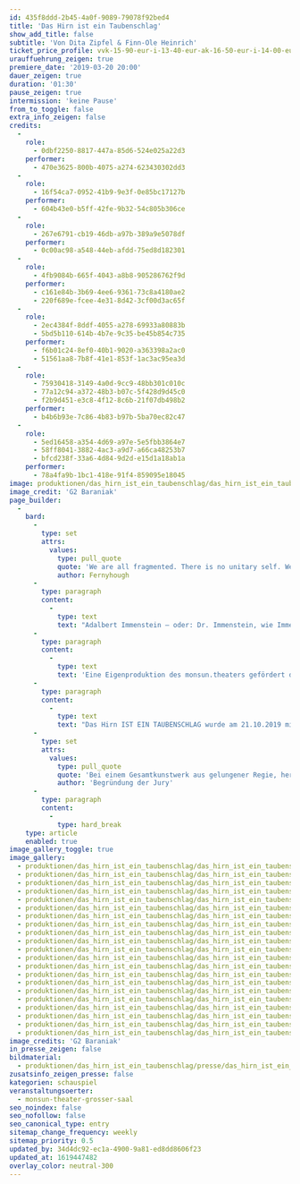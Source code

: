 ```yaml
---
id: 435f8ddd-2b45-4a0f-9089-79078f92bed4
title: 'Das Hirn ist ein Taubenschlag'
show_add_title: false
subtitle: 'Von Dita Zipfel & Finn-Ole Heinrich'
ticket_price_profile: vvk-15-90-eur-i-13-40-eur-ak-16-50-eur-i-14-00-eur
urauffuehrung_zeigen: true
premiere_date: '2019-03-20 20:00'
dauer_zeigen: true
duration: '01:30'
pause_zeigen: true
intermission: 'keine Pause'
from_to_toggle: false
extra_info_zeigen: false
credits:
  -
    role:
      - 0dbf2250-8817-447a-85d6-524e025a22d3
    performer:
      - 470e3625-800b-4075-a274-623430302dd3
  -
    role:
      - 16f54ca7-0952-41b9-9e3f-0e85bc17127b
    performer:
      - 604b43e0-b5ff-42fe-9b32-54c805b306ce
  -
    role:
      - 267e6791-cb19-46db-a97b-389a9e5078df
    performer:
      - 0c00ac98-a548-44eb-afdd-75ed8d182301
  -
    role:
      - 4fb9084b-665f-4043-a8b8-905286762f9d
    performer:
      - c161e84b-3b69-4ee6-9361-73c8a4180ae2
      - 220f689e-fcee-4e31-8d42-3cf00d3ac65f
  -
    role:
      - 2ec4384f-8ddf-4055-a278-69933a80883b
      - 5bd5b110-614b-4b7e-9c35-be45b854c735
    performer:
      - f6b01c24-8ef0-40b1-9020-a363398a2ac0
      - 51561aa8-7b8f-41e1-853f-1ac3ac95ea3d
  -
    role:
      - 75930418-3149-4a0d-9cc9-48bb301c010c
      - 77a12c94-a372-48b3-b07c-5f428d9d45c0
      - f2b9d451-e3c8-4f12-8c6b-21f07db498b2
    performer:
      - b4b6b93e-7c86-4b83-b97b-5ba70ec82c47
  -
    role:
      - 5ed16458-a354-4d69-a97e-5e5fbb3864e7
      - 58ff8041-3882-4ac3-a9d7-a66ca48253b7
      - bfcd238f-33a6-4d84-9d2d-e15d1a18ab1a
    performer:
      - 78a4fa9b-1bc1-418e-91f4-859095e18045
image: produktionen/das_hirn_ist_ein_taubenschlag/das_hirn_ist_ein_taubenschlag_20_c_g2_baraniak_2019.jpg
image_credit: 'G2 Baraniak'
page_builder:
  -
    bard:
      -
        type: set
        attrs:
          values:
            type: pull_quote
            quote: 'We are all fragmented. There is no unitary self. We are all in pieces, struggling to create the illusion of a coherent ‘me’ from moment to moment'
            author: Fernyhough
      -
        type: paragraph
        content:
          -
            type: text
            text: "Adalbert Immenstein – oder: Dr. Immenstein, wie Immenstein sich selber nennt – muss dringend lüften. Aufräumen. Aussortieren. Er muss das Oberstübchen entrümpeln, das er seit zweiundsechzigeinhalb Jahren vollmüllt, wie seine liebe Schwester es nennt, die alte Kuh. Hat ihm den ganzen Ärger eingebrockt, ihn bloßgestellt und angeklagt, unmöglich gemacht in der Gemeinschaft. Und das, wo er es war, der sich gekümmert hat. Aber so ist die Welt, undankbar. Während die liebe Schwester draußen in der Welt ihr verlottertes Hühnerleben tanzte, hat er die verehrte Frau Mutter gepflegt, ihren alten Körper auf Klo getragen und gewaschen. Jeden Tag seines Lebens mit ihr verbracht. Jetzt ist es vorbei und Immenstein sortiert und holt aus. Die können sich auf was gefasst machen.\_\_"
      -
        type: paragraph
        content:
          -
            type: text
            text: 'Eine Eigenproduktion des monsun.theaters gefördert durch die Behörde für Kultur und Medien Hamburg.'
      -
        type: paragraph
        content:
          -
            type: text
            text: "Das Hirn IST EIN TAUBENSCHLAG wurde am 21.10.2019 mit dem\_Theaterpreis Hamburg »Rolf Mares«\_in der Kategorie »Herausragende Komposition« (Clara Jochum & Hannes Wittmer) ausgezeichnet."
      -
        type: set
        attrs:
          values:
            type: pull_quote
            quote: 'Bei einem Gesamtkunstwerk aus gelungener Regie, hervorragendem Schauspiel, Kostüm, Bühne, Licht, Projektion und Musik, müsste man eigentlich alle Beteiligten auszeichnen. Bei der Produktion von »Das Hirn ist ein Taubenschlag« im monsun.theater muss aber in besonderem Maße die Musik von Clara Jochum und Hannes Wittmer hervorgehoben werden. Live gespielt unterstützen und akzentuieren Glockenspiel, Gitarre und Cello sowie elektronische Soundeffekte den Text von Dita Zipfel und Finn-Ole Heinrich. Die Töne und Klänge kommentieren und strukturieren den Redefluss von Adalbert Immenstein, verkörpert von Pablo Konrad. Ohne sich je aufzudrängen, verstärkt die Musik nicht nur in jeden Moment das Bühnengeschehen, sie macht die wirren Hirnströme Immensteins quasi hörbar. Eindrucksvoll und berührend!'
            author: 'Begründung der Jury'
      -
        type: paragraph
        content:
          -
            type: hard_break
    type: article
    enabled: true
image_gallery_toggle: true
image_gallery:
  - produktionen/das_hirn_ist_ein_taubenschlag/das_hirn_ist_ein_taubenschlag_32_c_g2_baraniak_2019.jpg
  - produktionen/das_hirn_ist_ein_taubenschlag/das_hirn_ist_ein_taubenschlag_05_c_g2_baraniak_2019.jpg
  - produktionen/das_hirn_ist_ein_taubenschlag/das_hirn_ist_ein_taubenschlag_31_c_g2_baraniak_2019.jpg
  - produktionen/das_hirn_ist_ein_taubenschlag/das_hirn_ist_ein_taubenschlag_30_c_g2_baraniak_2019.jpg
  - produktionen/das_hirn_ist_ein_taubenschlag/das_hirn_ist_ein_taubenschlag_29_c_g2_baraniak_2019.jpg
  - produktionen/das_hirn_ist_ein_taubenschlag/das_hirn_ist_ein_taubenschlag_28_c_g2_baraniak_2019.jpg
  - produktionen/das_hirn_ist_ein_taubenschlag/das_hirn_ist_ein_taubenschlag_27_c_g2_baraniak_2019.jpg
  - produktionen/das_hirn_ist_ein_taubenschlag/das_hirn_ist_ein_taubenschlag_26_c_g2_baraniak_2019.jpg
  - produktionen/das_hirn_ist_ein_taubenschlag/das_hirn_ist_ein_taubenschlag_24_c_g2_baraniak_2019.jpg
  - produktionen/das_hirn_ist_ein_taubenschlag/das_hirn_ist_ein_taubenschlag_22_c_g2_baraniak_2019.jpg
  - produktionen/das_hirn_ist_ein_taubenschlag/das_hirn_ist_ein_taubenschlag_20_c_g2_baraniak_2019.jpg
  - produktionen/das_hirn_ist_ein_taubenschlag/das_hirn_ist_ein_taubenschlag_17_c_g2_baraniak_2019.jpg
  - produktionen/das_hirn_ist_ein_taubenschlag/das_hirn_ist_ein_taubenschlag_16_c_g2_baraniak_2019.jpg
  - produktionen/das_hirn_ist_ein_taubenschlag/das_hirn_ist_ein_taubenschlag_14_c_g2_baraniak_2019.jpg
  - produktionen/das_hirn_ist_ein_taubenschlag/das_hirn_ist_ein_taubenschlag_15_c_g2_baraniak_2019.jpg
  - produktionen/das_hirn_ist_ein_taubenschlag/das_hirn_ist_ein_taubenschlag_12_c_g2_baraniak_2019.jpg
  - produktionen/das_hirn_ist_ein_taubenschlag/das_hirn_ist_ein_taubenschlag_11_c_g2_baraniak_2019.jpg
  - produktionen/das_hirn_ist_ein_taubenschlag/das_hirn_ist_ein_taubenschlag_09_c_g2_baraniak_2019.jpg
  - produktionen/das_hirn_ist_ein_taubenschlag/das_hirn_ist_ein_taubenschlag_07_c_g2_baraniak_2019.jpg
  - produktionen/das_hirn_ist_ein_taubenschlag/das_hirn_ist_ein_taubenschlag_08_c_g2_baraniak_2019.jpg
  - produktionen/das_hirn_ist_ein_taubenschlag/das_hirn_ist_ein_taubenschlag_06_c_g2_baraniak_2019.jpg
image_credits: 'G2 Baraniak'
in_presse_zeigen: false
bildmaterial:
  - produktionen/das_hirn_ist_ein_taubenschlag/presse/das_hirn_ist_ein_taubenschlag_c_g2_baraniak_monsun.zip
zusatsinfo_zeigen_presse: false
kategorien: schauspiel
veranstaltungsoerter:
  - monsun-theater-grosser-saal
seo_noindex: false
seo_nofollow: false
seo_canonical_type: entry
sitemap_change_frequency: weekly
sitemap_priority: 0.5
updated_by: 34d4dc92-ec1a-4900-9a81-ed8dd8606f23
updated_at: 1619447482
overlay_color: neutral-300
---
```

